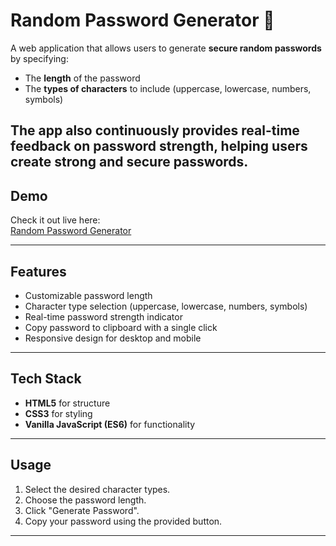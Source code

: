 # Random Password Generator 🔐

A web application that allows users to generate **secure random passwords** by specifying:

- The **length** of the password  
- The **types of characters** to include (uppercase, lowercase, numbers, symbols)  

The app also continuously provides **real-time feedback on password strength**, helping users create strong and secure passwords.
---

## Demo

Check it out live here:  
[Random Password Generator](https://gayatri-kumari.github.io/VanillaJs-Mini-Projects/random_password_generator/)

---
## Features

- Customizable password length  
- Character type selection (uppercase, lowercase, numbers, symbols)  
- Real-time password strength indicator  
- Copy password to clipboard with a single click  
- Responsive design for desktop and mobile  

---

## Tech Stack

- **HTML5** for structure  
- **CSS3** for styling  
- **Vanilla JavaScript (ES6)** for functionality  

---

## Usage

1. Select the desired character types.  
2. Choose the password length.  
3. Click "Generate Password".  
4. Copy your password using the provided button.  

---
 
